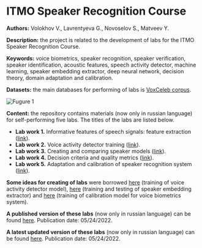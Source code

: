 # ITMO Speaker Recognition Course

**Authors:** Volokhov V., Lavrentyeva G., Novoselov S., Matveev Y.

**Description:** the project is related to the development of labs for the ITMO Speaker Recognition Course.

**Keywords:** voice biometrics, speaker recognition, speaker verification, speaker identification, acoustic features, speech activity detector, machine learning, speaker embedding extractor, deep neural network, decision theory, domain adaptation and calibration.

**Datasets:** the main databases for performing of labs is [VoxCeleb corpus](https://www.robots.ox.ac.uk/~vgg/data/voxceleb/).

![Fugure 1](https://analyticsindiamag.com/wp-content/uploads/2020/12/image.png "VoxCeleb. A large scale audio-visual dataset of human speech")

**Content:** the repository contains materials (now only in russian language) for self-performing five labs. The titles of the labs are listed below.

- **Lab work 1.** Informative features of speech signals: feature extraction ([link](https://github.com/va-volokhov/itmo_speaker_recognition_course/tree/main/lab1)).
- **Lab work 2.** Voice activity detector training                           ([link](https://github.com/va-volokhov/itmo_speaker_recognition_course/tree/main/lab2)).
- **Lab work 3.** Creating and comparing speaker models                      ([link](https://github.com/va-volokhov/itmo_speaker_recognition_course/tree/main/lab3)).
- **Lab work 4.** Decision criteria and quality metrics                      ([link](https://github.com/va-volokhov/itmo_speaker_recognition_course/tree/main/lab4)).
- **Lab work 5.** Adaptation and calibration of speaker recognition system   ([link](https://github.com/va-volokhov/itmo_speaker_recognition_course/tree/main/lab5)).

**Some ideas for creating of labs** were borrowed [here](https://voicebiometry.org/) (training of voice activity detector model), [here](https://github.com/clovaai/voxceleb_trainer) (training and testing of speaker embedding extractor) and [here](https://github.com/alumae/sv_score_calibration) (training of calibration model for voice biometrics system). 

**A published version of these labs** (now only in russian language) can be found [here](https://books.ifmo.ru/file/pdf/3087.pdf). Publication date: 05/24/2022. 

**A latest updated version of these labs** (now only in russian language) can be found [here](https://disk.yandex.ru/i/-jFmJ9eXyPNXCw). Publication date: 05/24/2022. 
